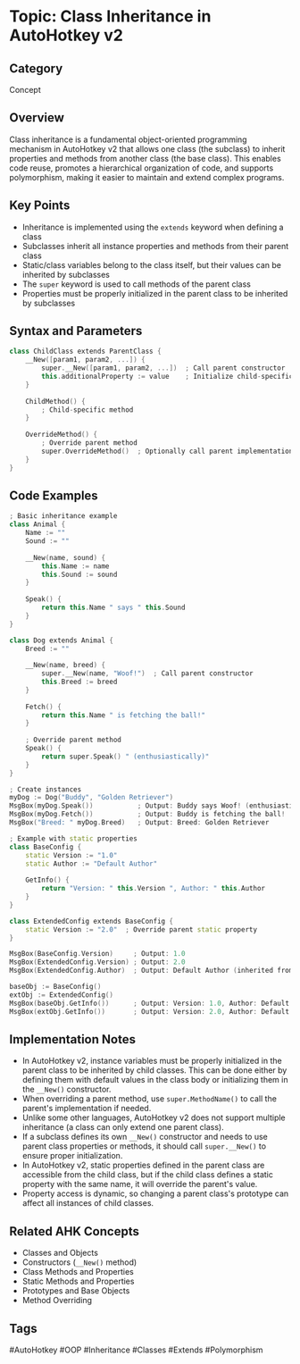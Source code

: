 # Topic: Class Inheritance in AutoHotkey v2

## Category

Concept

## Overview

Class inheritance is a fundamental object-oriented programming mechanism in AutoHotkey v2 that allows one class (the subclass) to inherit properties and methods from another class (the base class). This enables code reuse, promotes a hierarchical organization of code, and supports polymorphism, making it easier to maintain and extend complex programs.

## Key Points

- Inheritance is implemented using the `extends` keyword when defining a class
- Subclasses inherit all instance properties and methods from their parent class
- Static/class variables belong to the class itself, but their values can be inherited by subclasses
- The `super` keyword is used to call methods of the parent class
- Properties must be properly initialized in the parent class to be inherited by subclasses

## Syntax and Parameters

```cpp
class ChildClass extends ParentClass {
    __New([param1, param2, ...]) {
        super.__New([param1, param2, ...])  ; Call parent constructor
        this.additionalProperty := value    ; Initialize child-specific properties
    }
    
    ChildMethod() {
        ; Child-specific method
    }
    
    OverrideMethod() {
        ; Override parent method
        super.OverrideMethod()  ; Optionally call parent implementation
    }
}
```

## Code Examples

```cpp
; Basic inheritance example
class Animal {
    Name := ""
    Sound := ""
    
    __New(name, sound) {
        this.Name := name
        this.Sound := sound
    }
    
    Speak() {
        return this.Name " says " this.Sound
    }
}

class Dog extends Animal {
    Breed := ""
    
    __New(name, breed) {
        super.__New(name, "Woof!")  ; Call parent constructor
        this.Breed := breed
    }
    
    Fetch() {
        return this.Name " is fetching the ball!"
    }
    
    ; Override parent method
    Speak() {
        return super.Speak() " (enthusiastically)"
    }
}

; Create instances
myDog := Dog("Buddy", "Golden Retriever")
MsgBox(myDog.Speak())           ; Output: Buddy says Woof! (enthusiastically)
MsgBox(myDog.Fetch())           ; Output: Buddy is fetching the ball!
MsgBox("Breed: " myDog.Breed)   ; Output: Breed: Golden Retriever
```

```cpp
; Example with static properties
class BaseConfig {
    static Version := "1.0"
    static Author := "Default Author"
    
    GetInfo() {
        return "Version: " this.Version ", Author: " this.Author
    }
}

class ExtendedConfig extends BaseConfig {
    static Version := "2.0"  ; Override parent static property
}

MsgBox(BaseConfig.Version)     ; Output: 1.0
MsgBox(ExtendedConfig.Version) ; Output: 2.0
MsgBox(ExtendedConfig.Author)  ; Output: Default Author (inherited from BaseConfig)

baseObj := BaseConfig()
extObj := ExtendedConfig()
MsgBox(baseObj.GetInfo())      ; Output: Version: 1.0, Author: Default Author
MsgBox(extObj.GetInfo())       ; Output: Version: 2.0, Author: Default Author
```

## Implementation Notes

- In AutoHotkey v2, instance variables must be properly initialized in the parent class to be inherited by child classes. This can be done either by defining them with default values in the class body or initializing them in the `__New()` constructor.
- When overriding a parent method, use `super.MethodName()` to call the parent's implementation if needed.
- Unlike some other languages, AutoHotkey v2 does not support multiple inheritance (a class can only extend one parent class).
- If a subclass defines its own `__New()` constructor and needs to use parent class properties or methods, it should call `super.__New()` to ensure proper initialization.
- In AutoHotkey v2, static properties defined in the parent class are accessible from the child class, but if the child class defines a static property with the same name, it will override the parent's value.
- Property access is dynamic, so changing a parent class's prototype can affect all instances of child classes.

## Related AHK Concepts

- Classes and Objects
- Constructors (`__New()` method)
- Class Methods and Properties
- Static Methods and Properties
- Prototypes and Base Objects
- Method Overriding

## Tags

#AutoHotkey #OOP #Inheritance #Classes #Extends #Polymorphism